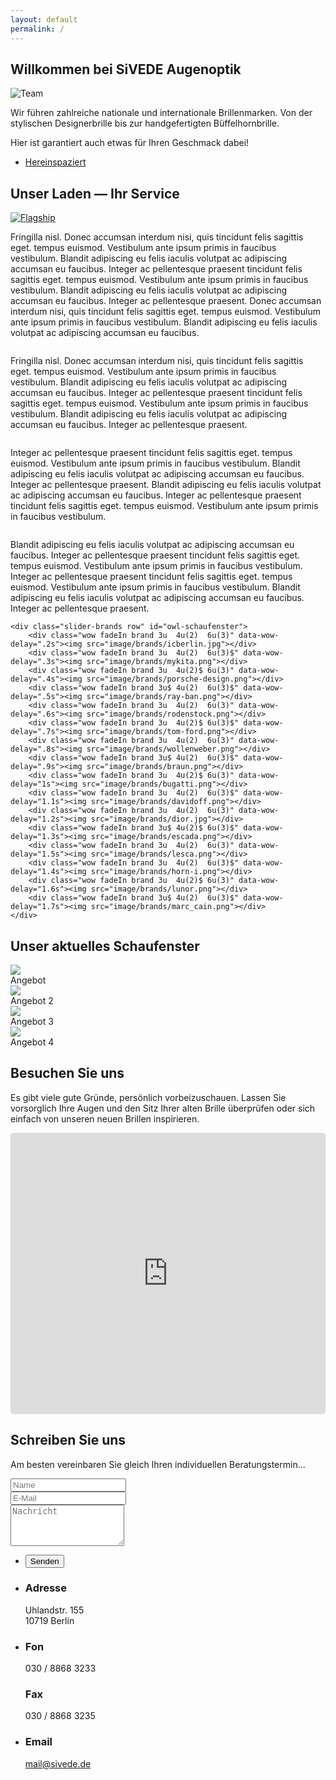 ```yaml
---
layout: default
permalink: /
---
```



<section id="one">
<h1>Willkommen bei SiVEDE Augenoptik</h1>
<span class="image right"><img src="image/background.png" alt="Team" class="image fit" /></span>
<p>Wir führen zahlreiche nationale und internationale Brillenmarken. Von der stylischen Designerbrille bis zur handgefertigten Büffelhornbrille.</p>
<p>Hier ist garantiert auch etwas für Ihren Geschmack dabei!</p>
<ul class="actions">
	<li><a href="#service" class="button icon fa-long-arrow-down">Hereinspaziert</a></li>
</ul>

</section>


<section id="service" class="wow fadeIn">
	<h2>Unser Laden &mdash; Ihr Service</h2>

<a href="image/site/US_2_SIVEDE_Details-27.jpg" class="image left thumb wow fadeIn"><img src="image/site/US_2_SIVEDE_Details-27.jpg" alt="Flagship" title="Unser Geschäft"/></a>
<!-- Weitere Bilder in der Galerie -->
<div style="display: none">
<a href="image/site/US_2_SIVEDE_Details-26.jpg" class="image left thumb"><img src="image/site/US_2_SIVEDE_Details-30.jpg" alt="Flagship" title="Unser Geschäft - vorne"/></a>
</div>

<p>Fringilla nisl. Donec accumsan interdum nisi, quis tincidunt felis sagittis eget. tempus euismod. Vestibulum ante ipsum primis in faucibus vestibulum. Blandit adipiscing eu felis iaculis volutpat ac adipiscing accumsan eu faucibus. Integer ac pellentesque praesent tincidunt felis sagittis eget. tempus euismod. Vestibulum ante ipsum primis in faucibus vestibulum. Blandit adipiscing eu felis iaculis volutpat ac adipiscing accumsan eu faucibus. Integer ac pellentesque praesent. Donec accumsan interdum nisi, quis tincidunt felis sagittis eget. tempus euismod. Vestibulum ante ipsum primis in faucibus vestibulum. Blandit adipiscing eu felis iaculis volutpat ac adipiscing accumsan eu faucibus.</p>

<a href="image/site/US_1_SIVEDE-8.jpg" class="image right thumb"><img src="image/site/US_1_SIVEDE-8.jpg" alt="" title="Der Impressionist: Pixelgenau!"/></a>
<!-- Weitere Bilder in der Galerie -->
<div style="display: none">

</div>
<p>Fringilla nisl. Donec accumsan interdum nisi, quis tincidunt felis sagittis eget. tempus euismod. Vestibulum ante ipsum primis in faucibus vestibulum. Blandit adipiscing eu felis iaculis volutpat ac adipiscing accumsan eu faucibus. Integer ac pellentesque praesent tincidunt felis sagittis eget. tempus euismod. Vestibulum ante ipsum primis in faucibus vestibulum. Blandit adipiscing eu felis iaculis volutpat ac adipiscing accumsan eu faucibus. Integer ac pellentesque praesent.</p>

<a href="image/site/US_3_Sivede_Technik-3.jpg" class="image left thumb"><img src="image/site/US_3_Sivede_Technik-3.jpg" alt="" title="El Classico" /></a>
<p>Integer ac pellentesque praesent tincidunt felis sagittis eget. tempus euismod. Vestibulum ante ipsum primis in faucibus vestibulum. Blandit adipiscing eu felis iaculis volutpat ac adipiscing accumsan eu faucibus. Integer ac pellentesque praesent. Blandit adipiscing eu felis iaculis volutpat ac adipiscing accumsan eu faucibus. Integer ac pellentesque praesent tincidunt felis sagittis eget. tempus euismod. Vestibulum ante ipsum primis in faucibus vestibulum.</p>

<a href="image/site/US_3_Sivede_Technik-9.jpg" class="image right thumb"><img src="image/site/US_3_Sivede_Technik-9.jpg" alt="" title="El Classico" /></a>
<p>Blandit adipiscing eu felis iaculis volutpat ac adipiscing accumsan eu faucibus. Integer ac pellentesque praesent tincidunt felis sagittis eget. tempus euismod. Vestibulum ante ipsum primis in faucibus vestibulum. Integer ac pellentesque praesent tincidunt felis sagittis eget. tempus euismod. Vestibulum ante ipsum primis in faucibus vestibulum. Blandit adipiscing eu felis iaculis volutpat ac adipiscing accumsan eu faucibus. Integer ac pellentesque praesent.</p>


	<div class="slider-brands row" id="owl-schaufenster">
		<div class="wow fadeIn brand 3u  4u(2)  6u(3)" data-wow-delay=".2s"><img src="image/brands/icberlin.jpg"></div>
		<div class="wow fadeIn brand 3u  4u(2)  6u(3)$" data-wow-delay=".3s"><img src="image/brands/mykita.png"></div>
		<div class="wow fadeIn brand 3u  4u(2)$ 6u(3)" data-wow-delay=".4s"><img src="image/brands/porsche-design.png"></div>
		<div class="wow fadeIn brand 3u$ 4u(2)  6u(3)$" data-wow-delay=".5s"><img src="image/brands/ray-ban.png"></div>
		<div class="wow fadeIn brand 3u  4u(2)  6u(3)" data-wow-delay=".6s"><img src="image/brands/rodenstock.png"></div>
		<div class="wow fadeIn brand 3u  4u(2)$ 6u(3)$" data-wow-delay=".7s"><img src="image/brands/tom-ford.png"></div>
		<div class="wow fadeIn brand 3u  4u(2)  6u(3)" data-wow-delay=".8s"><img src="image/brands/wollenweber.png"></div>
		<div class="wow fadeIn brand 3u$ 4u(2)  6u(3)$" data-wow-delay=".9s"><img src="image/brands/braun.png"></div>
		<div class="wow fadeIn brand 3u  4u(2)$ 6u(3)" data-wow-delay="1s"><img src="image/brands/bugatti.png"></div>
		<div class="wow fadeIn brand 3u  4u(2)  6u(3)$" data-wow-delay="1.1s"><img src="image/brands/davidoff.png"></div>
		<div class="wow fadeIn brand 3u  4u(2)  6u(3)" data-wow-delay="1.2s"><img src="image/brands/dior.jpg"></div>
		<div class="wow fadeIn brand 3u$ 4u(2)$ 6u(3)$" data-wow-delay="1.3s"><img src="image/brands/escada.png"></div>
		<div class="wow fadeIn brand 3u  4u(2)  6u(3)" data-wow-delay="1.5s"><img src="image/brands/lesca.png"></div>
		<div class="wow fadeIn brand 3u  4u(2)  6u(3)$" data-wow-delay="1.4s"><img src="image/brands/horn-i.png"></div>
		<div class="wow fadeIn brand 3u  4u(2)$ 6u(3)" data-wow-delay="1.6s"><img src="image/brands/lunor.png"></div>
		<div class="wow fadeIn brand 3u$ 4u(2)  6u(3)$" data-wow-delay="1.7s"><img src="image/brands/marc_cain.png"></div>
	</div>
</section>

<section id="schaufenster" class="wow fadeIn">
	<h2>Unser aktuelles Schaufenster</h2>
	<div class="owl-carousel poptrox-popup" id="owl-schaufenster">
		<div class="image fit"><img src="image/site/US_2_SIVEDE_Details-17.jpg"><div class="caption">Angebot</div></div>
		<div class="image fit"><img src="image/site/US_2_SIVEDE_Details-20.jpg"><div class="caption">Angebot 2</div></div>
		<div class="image fit"><img src="image/site/US_2_SIVEDE_Details-5.jpg"><div class="caption">Angebot 3</div></div>
		<div class="image fit"><img src="image/site/US_2_SIVEDE_Details-9.jpg"><div class="caption">Angebot 4</div></div>
	</div>
</section>

<section id="maps" class="wow fadeIn">
 <div>
	<h2>Besuchen Sie uns</h2>
		<p>Es gibt viele gute Gründe, persönlich vorbeizuschauen. Lassen Sie vorsorglich Ihre Augen und den Sitz Ihrer alten Brille überprüfen oder sich einfach von unseren neuen Brillen inspirieren.</p>
    <div class="12u$ embed-container maps">
			<iframe src="https://www.google.com/maps/embed?pb=!1m18!1m12!1m3!1d9715.76829556531!2d13.324670915344218!3d52.49828813664044!2m3!1f0!2f0!3f0!3m2!1i1024!2i768!4f13.1!3m3!1m2!1s0x47a850fa0ec4ceed%3A0x5a48949ecf5364c3!2sSivede+Augenoptik!5e0!3m2!1sde!2sde!4v1418805179638" width="600" height="450" frameborder="0" style="border:0;width:100% !important;min-height:450px;height:auto !important;border-radius:0.35em;"></iframe>
		</div>  
	 </div>
</section>		



<section id="contact" class="wow fadeIn">
	<h2>Schreiben Sie uns</h2>
	<p>Am besten vereinbaren Sie gleich Ihren individuellen Beratungstermin... </p>
	<div class="row">
		<div class="8u 12u$(small)">
			<form method="post" action="#">
				<div class="row uniform 50%">
					<div class="6u 12u$(3)"><input type="text" name="name" id="name" placeholder="Name" /></div>
					<div class="6u$ 12u$(3)"><input type="email" name="email" id="email" placeholder="E-Mail" /></div>
					<div class="12u$"><textarea name="message" id="message" placeholder="Nachricht" rows="4"></textarea></div>
				</div>
			</form>
			<ul class="actions">
				<li><input type="submit" value="Senden" /></li>
			</ul>
		</div>
		<div id="address" class="4u$ 12u$(2)">
			<ul class="labeled-icons">
				<li>
					<h3 class="icon fa-home"><span class="label">Adresse</span></h3>
					Uhlandstr. 155<br />
					10719 Berlin
				</li>
				<li>
					<h3 class="icon fa-mobile"><span class="label">Fon</span></h3>
					030 / 8868 3233
					<br />
					<h3 class="icon fa-fax "><span class="label">Fax</span></h3>
					030 / 8868 3235
				</li>
				<li>
					<h3 class="icon fa-envelope-o"><span class="label">Email</span></h3>
					<a href="mailto:mail@sivede.de">mail@sivede.de</a>
				</li>
			</ul>
		</div>
	</div>
</section>